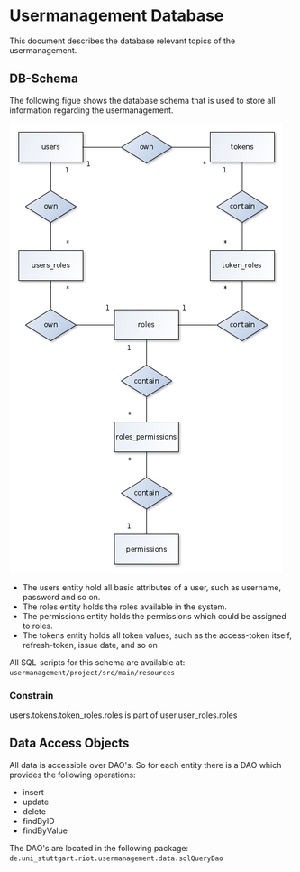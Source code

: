 # Usermanagement Database
This document describes the database relevant topics of the usermanagement.
 
## DB-Schema
The following figue shows the database schema that is used to store all information regarding the usermanagement. 

![Schema](image/usermanagement_db_erm.png)

* The users entity hold all basic attributes of a user, such as username, password and so on. 
* The roles entity holds the roles available in the system. 
* The permissions entity holds the permissions which could be assigned to roles.
* The tokens entity holds all token values, such as the access-token itself, refresh-token, issue date, and so on

All SQL-scripts for this schema are available at: 
`usermanagement/project/src/main/resources`

### Constrain
users.tokens.token_roles.roles is part of user.user_roles.roles 

## Data Access Objects

All data is accessible over DAO's. So for each entity there is a DAO which provides the following operations:

* insert
* update
* delete
* findByID
* findByValue

The DAO's are located in the following package: `de.uni_stuttgart.riot.usermanagement.data.sqlQueryDao` 